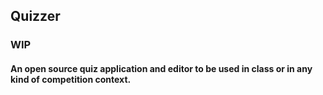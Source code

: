## Quizzer

### WIP

#### An open source quiz application and editor to be used in class or in any kind of competition context.
